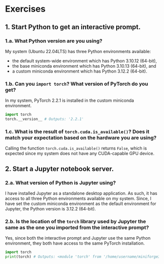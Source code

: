 # Exercises

## 1. Start Python to get an interactive prompt.

### 1.a. What Python version are you using?

My system (Ubuntu 22.04LTS) has three Python environments available:

- the default system-wide environment which has Python 3.10.12 (64-bit),
- the base miniconda environment which has Python 3.10.13 (64-bit), and
- a custom miniconda environment which has Python 3.12.2 (64-bit).

### 1.b. Can you `import torch`? What version of PyTorch do you get?

In my system, PyTorch 2.2.1 is installed in the custom miniconda environment.

```py
import torch
torch.__version__ # Outputs: '2.2.1'
```

### 1.c. What is the result of `torch.cuda.is_available()`? Does it match your expectation based on the hardware you are using?

Calling the function `torch.cuda.is_available()` returns `False`, which is expected since my system does not have any CUDA-capable GPU device.

## 2. Start a Jupyter notebook server.

### 2.a. What version of Python is Jupyter using?

I have installed Jupyter as a standalone desktop application. As such, it has access to all three Python environments available on my system. Since, I have set the custom miniconda environment as the default environment for Jupyter, the Python version is 3.12.2 (64-bit).

### 2.b. Is the location of the `torch` library used by Jupyter the same as the one you imported from the interactive prompt?

Yes, since both the interactive prompt and Jupyter use the same Python environment, they both have access to the same PyTorch installation.

```py
import torch
print(torch) # Outputs: <module 'torch' from '/home/username/miniforge3/envs/envname/lib/python3.12/site-packages/torch/__init__.py>
```

